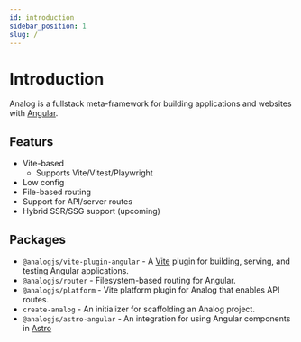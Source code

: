 ```yaml
---
id: introduction
sidebar_position: 1
slug: /
---
```


# Introduction

Analog is a fullstack meta-framework for building applications and websites with [Angular](https://angular.io).

## Featurs

- Vite-based
  - Supports Vite/Vitest/Playwright
- Low config
- File-based routing
- Support for API/server routes
- Hybrid SSR/SSG support (upcoming)

## Packages

- `@analogjs/vite-plugin-angular` - A [Vite](https://vitejs.dev) plugin for building, serving, and testing Angular applications.
- `@analogjs/router` - Filesystem-based routing for Angular.
- `@analogjs/platform` - Vite platform plugin for Analog that enables API routes.
- `create-analog` - An initializer for scaffolding an Analog project.
- `@analogjs/astro-angular` - An integration for using Angular components in [Astro](https://astro.build)
